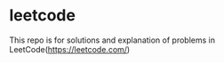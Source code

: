 # leetcode

This repo is for solutions and explanation of problems in LeetCode(https://leetcode.com/)